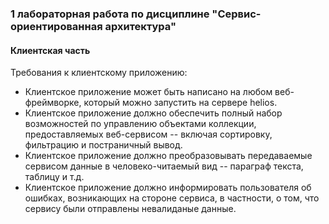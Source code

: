 ### 1 лабораторная работа по дисциплине "Сервис-ориентированная архитектура"
#### Клиентская часть

Требования к клиентскому приложению:

- Клиентское приложение может быть написано на любом веб-фреймворке, который можно запустить на сервере helios.
- Клиентское приложение должно обеспечить полный набор возможностей по управлению объектами коллекции, предоставляемых веб-сервисом -- включая сортировку, фильтрацию и постраничный вывод.
- Клиентское приложение должно преобразовывать передаваемые сервисом данные в человеко-читаемый вид -- параграф текста, таблицу и т.д.
- Клиентское приложение должно информировать пользователя об ошибках, возникающих на стороне сервиса, в частности, о том, что сервису были отправлены невалиданые данные.
